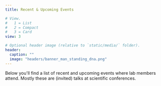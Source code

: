 ```yaml
---
title: Recent & Upcoming Events

# View.
#   1 = List
#   2 = Compact
#   3 = Card
view: 3

# Optional header image (relative to `static/media/` folder).
header:
  caption: ""
  image: "headers/banner_man_standing_dna.png"
---
```


Below you'll find a list of recent and upcoming events where lab members attend. Mostly these are (invited) talks at scientific conferences. 

